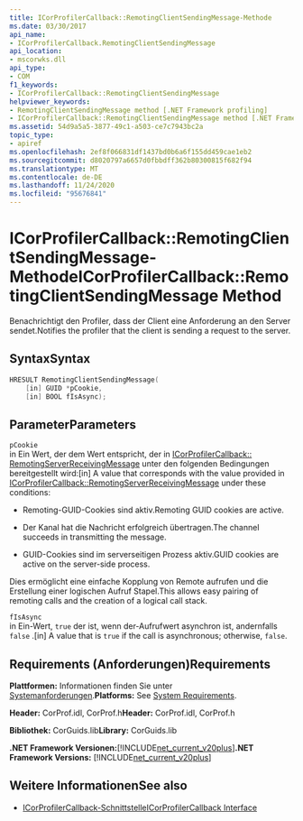 ```yaml
---
title: ICorProfilerCallback::RemotingClientSendingMessage-Methode
ms.date: 03/30/2017
api_name:
- ICorProfilerCallback.RemotingClientSendingMessage
api_location:
- mscorwks.dll
api_type:
- COM
f1_keywords:
- ICorProfilerCallback::RemotingClientSendingMessage
helpviewer_keywords:
- RemotingClientSendingMessage method [.NET Framework profiling]
- ICorProfilerCallback::RemotingClientSendingMessage method [.NET Framework profiling]
ms.assetid: 54d9a5a5-3877-49c1-a503-ce7c7943bc2a
topic_type:
- apiref
ms.openlocfilehash: 2ef8f066831df1437bd0b6a6f155dd459cae1eb2
ms.sourcegitcommit: d8020797a6657d0fbbdff362b80300815f682f94
ms.translationtype: MT
ms.contentlocale: de-DE
ms.lasthandoff: 11/24/2020
ms.locfileid: "95676841"
---
```

# <a name="icorprofilercallbackremotingclientsendingmessage-method"></a><span data-ttu-id="da581-102">ICorProfilerCallback::RemotingClientSendingMessage-Methode</span><span class="sxs-lookup"><span data-stu-id="da581-102">ICorProfilerCallback::RemotingClientSendingMessage Method</span></span>

<span data-ttu-id="da581-103">Benachrichtigt den Profiler, dass der Client eine Anforderung an den Server sendet.</span><span class="sxs-lookup"><span data-stu-id="da581-103">Notifies the profiler that the client is sending a request to the server.</span></span>  
  
## <a name="syntax"></a><span data-ttu-id="da581-104">Syntax</span><span class="sxs-lookup"><span data-stu-id="da581-104">Syntax</span></span>  
  
```cpp  
HRESULT RemotingClientSendingMessage(  
    [in] GUID *pCookie,  
    [in] BOOL fIsAsync);  
```  
  
## <a name="parameters"></a><span data-ttu-id="da581-105">Parameter</span><span class="sxs-lookup"><span data-stu-id="da581-105">Parameters</span></span>  

 `pCookie`  
 <span data-ttu-id="da581-106">in Ein Wert, der dem Wert entspricht, der in [ICorProfilerCallback:: RemotingServerReceivingMessage](icorprofilercallback-remotingserverreceivingmessage-method.md) unter den folgenden Bedingungen bereitgestellt wird:</span><span class="sxs-lookup"><span data-stu-id="da581-106">[in] A value that corresponds with the value provided in [ICorProfilerCallback::RemotingServerReceivingMessage](icorprofilercallback-remotingserverreceivingmessage-method.md) under these conditions:</span></span>  
  
- <span data-ttu-id="da581-107">Remoting-GUID-Cookies sind aktiv.</span><span class="sxs-lookup"><span data-stu-id="da581-107">Remoting GUID cookies are active.</span></span>  
  
- <span data-ttu-id="da581-108">Der Kanal hat die Nachricht erfolgreich übertragen.</span><span class="sxs-lookup"><span data-stu-id="da581-108">The channel succeeds in transmitting the message.</span></span>  
  
- <span data-ttu-id="da581-109">GUID-Cookies sind im serverseitigen Prozess aktiv.</span><span class="sxs-lookup"><span data-stu-id="da581-109">GUID cookies are active on the server-side process.</span></span>  
  
 <span data-ttu-id="da581-110">Dies ermöglicht eine einfache Kopplung von Remote aufrufen und die Erstellung einer logischen Aufruf Stapel.</span><span class="sxs-lookup"><span data-stu-id="da581-110">This allows easy pairing of remoting calls and the creation of a logical call stack.</span></span>  
  
 `fIsAsync`  
 <span data-ttu-id="da581-111">in Ein-Wert, `true` der ist, wenn der-Aufrufwert asynchron ist, andernfalls `false` .</span><span class="sxs-lookup"><span data-stu-id="da581-111">[in] A value that is `true` if the call is asynchronous; otherwise, `false`.</span></span>  
  
## <a name="requirements"></a><span data-ttu-id="da581-112">Requirements (Anforderungen)</span><span class="sxs-lookup"><span data-stu-id="da581-112">Requirements</span></span>  

 <span data-ttu-id="da581-113">**Plattformen:** Informationen finden Sie unter [Systemanforderungen](../../get-started/system-requirements.md).</span><span class="sxs-lookup"><span data-stu-id="da581-113">**Platforms:** See [System Requirements](../../get-started/system-requirements.md).</span></span>  
  
 <span data-ttu-id="da581-114">**Header:** CorProf.idl, CorProf.h</span><span class="sxs-lookup"><span data-stu-id="da581-114">**Header:** CorProf.idl, CorProf.h</span></span>  
  
 <span data-ttu-id="da581-115">**Bibliothek:** CorGuids.lib</span><span class="sxs-lookup"><span data-stu-id="da581-115">**Library:** CorGuids.lib</span></span>  
  
 <span data-ttu-id="da581-116">**.NET Framework Versionen:**[!INCLUDE[net_current_v20plus](../../../../includes/net-current-v20plus-md.md)]</span><span class="sxs-lookup"><span data-stu-id="da581-116">**.NET Framework Versions:** [!INCLUDE[net_current_v20plus](../../../../includes/net-current-v20plus-md.md)]</span></span>  
  
## <a name="see-also"></a><span data-ttu-id="da581-117">Weitere Informationen</span><span class="sxs-lookup"><span data-stu-id="da581-117">See also</span></span>

- [<span data-ttu-id="da581-118">ICorProfilerCallback-Schnittstelle</span><span class="sxs-lookup"><span data-stu-id="da581-118">ICorProfilerCallback Interface</span></span>](icorprofilercallback-interface.md)
